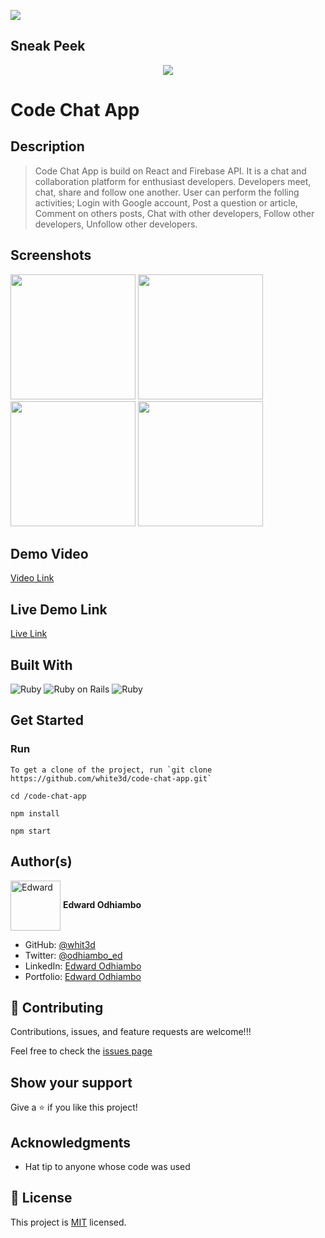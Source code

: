 ![](https://img.shields.io/badge/Microverse-blueviolet)

## Sneak Peek

<p align="center">
  <img src="https://media.giphy.com/media/wOvgSQVwgMRSUfgyxb/giphy.gif" />
</p>

# Code Chat App

## Description

> Code Chat App is build on React and Firebase API. It is a chat and collaboration platform for enthusiast developers. Developers 
meet, chat, share and follow one another. User can perform the folling activities; Login with Google account, Post a question or article, Comment on others 
posts, Chat with other developers, Follow other developers, Unfollow other developers.

## Screenshots

<p float="left">
  <img src="/b3.png" width="200" />
  <img src="/b4.png" width="200" />
  <img src="/b3.png" width="200" />
  <img src="/b4.png" width="200" />
</p>

## Demo Video

[Video Link](https://loom.com/share/7e0498ebc1424424ac4796df941135f1)

## Live Demo Link

[Live Link](https://code-chat-ten.vercel.app/login)

## Built With

![Ruby](https://icongr.am/devicon/ruby-original.svg?size=100&color=currentColor)
![Ruby on Rails](https://icongr.am/devicon/rails-original-wordmark.svg?size=100&color=currentColor)
![Ruby](https://icongr.am/devicon/postgresql-original.svg?size=100&color=currentColor)

## Get Started

### Run

```
To get a clone of the project, run `git clone https://github.com/white3d/code-chat-app.git`
```

```
cd /code-chat-app
```

```
npm install
```

```
npm start
```


## Author(s)

  <a href="https://github.com/white3d" target="blank"><img align="center"
        src="https://github.com/white3d/GitHub-User-Content/blob/main/Passport_Ed-M.png"
        alt="Edward" height="80" width="80"/></a>   **Edward Odhiambo**

- GitHub: [@whit3d](https://github.com/white3d)
- Twitter: [@odhiambo_ed](https://twitter.com/odhiambo_ed)
- LinkedIn: [Edward Odhiambo](https://www.linkedin.com/in/edward-odhiambo-6a462a21b/)
- Portfolio: [Edward Odhiambo](https://edwardodhiambo.com/)

## 🤝 Contributing

Contributions, issues, and feature requests are welcome!!!

Feel free to check the [issues page](https://github.com/white3d/code-chat-app/issues)

## Show your support

Give a ⭐️ if you like this project!

## Acknowledgments

- Hat tip to anyone whose code was used

## 📝 License

This project is [MIT](https://github.com/white3d/GitHub-User-Content/blob/main/LICENSE) licensed.
